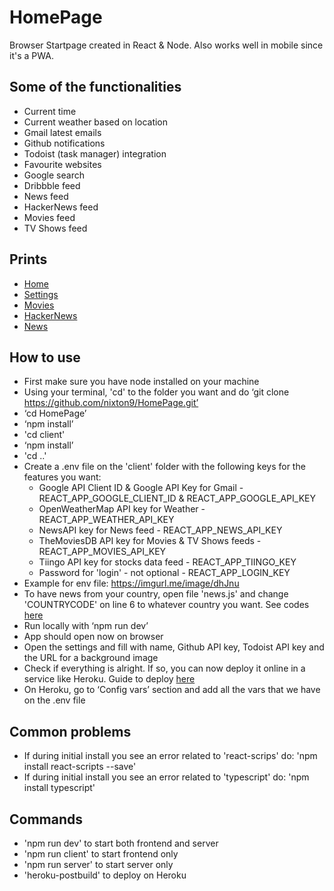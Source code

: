 # HomePage
 Browser Startpage created in React & Node. Also works well in mobile since it's a PWA.
   
 ## Some of the functionalities
  * Current time
  * Current weather based on location
  * Gmail latest emails
  * Github notifications
  * Todoist (task manager) integration
  * Favourite websites
  * Google search
  * Dribbble feed
  * News feed
  * HackerNews feed
  * Movies feed
  * TV Shows feed
    
  ## Prints
  * [Home](https://imgurl.me/image/dPApM)
  * [Settings](https://imgurl.me/image/dPoch)
  * [Movies](https://imgurl.me/image/dPmMv)
  * [HackerNews](https://imgurl.me/image/dPljH)
  * [News](https://imgurl.me/image/dPOGR)
  
  ## How to use
  * First make sure you have node installed on your machine
  * Using your terminal, 'cd' to the folder you want and do ‘git clone https://github.com/nixton9/HomePage.git’
  * ‘cd HomePage’
  * ‘npm install’
  * 'cd client'
  * ‘npm install’
  * 'cd ..'
  * Create a .env file on the 'client' folder with the following keys for the features you want:
      * Google API Client ID & Google API Key for Gmail - REACT_APP_GOOGLE_CLIENT_ID & REACT_APP_GOOGLE_API_KEY 
      * OpenWeatherMap API key for Weather - REACT_APP_WEATHER_API_KEY 
      * NewsAPI key for News feed - REACT_APP_NEWS_API_KEY
      * TheMoviesDB API key for Movies & TV Shows feeds - REACT_APP_MOVIES_API_KEY
      * Tiingo API key for stocks data feed - REACT_APP_TIINGO_KEY
      * Password for 'login' - not optional - REACT_APP_LOGIN_KEY
  * Example for env file: https://imgurl.me/image/dhJnu
  * To have news from your country, open file 'news.js' and change 'COUNTRYCODE' on line 6 to whatever country you want. See codes [here](https://newsapi.org/sources)
  * Run locally with ‘npm run dev’
  * App should open now on browser
  * Open the settings and fill with name, Github API key, Todoist API key and the URL for a background image
  * Check if everything is alright. If so, you can now deploy it online in a service like Heroku. Guide to deploy [here](https://www.eduardo-araujo.com/tips/post-202)
  * On Heroku, go to ‘Config vars’ section and add all the vars that we have on the .env file
  
  ## Common problems
  * If during initial install you see an error related to 'react-scrips' do: 'npm install react-scripts --save'
  * If during initial install you see an error related to 'typescript' do: 'npm install typescript'
  
  ## Commands
  * 'npm run dev' to start both frontend and server
  * 'npm run client' to start frontend only
  * 'npm run server' to start server only
  * 'heroku-postbuild' to deploy on Heroku
  


